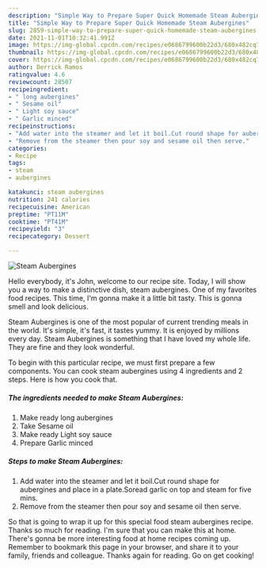 ```yaml
---
description: "Simple Way to Prepare Super Quick Homemade Steam Aubergines"
title: "Simple Way to Prepare Super Quick Homemade Steam Aubergines"
slug: 2859-simple-way-to-prepare-super-quick-homemade-steam-aubergines
date: 2021-11-01T10:32:41.991Z
image: https://img-global.cpcdn.com/recipes/e0686799600b22d3/680x482cq70/steam-aubergines-recipe-main-photo.jpg
thumbnail: https://img-global.cpcdn.com/recipes/e0686799600b22d3/680x482cq70/steam-aubergines-recipe-main-photo.jpg
cover: https://img-global.cpcdn.com/recipes/e0686799600b22d3/680x482cq70/steam-aubergines-recipe-main-photo.jpg
author: Derrick Ramos
ratingvalue: 4.6
reviewcount: 28507
recipeingredient:
- " long aubergines"
- " Sesame oil"
- " Light soy sauce"
- " Garlic minced"
recipeinstructions:
- "Add water into the steamer and let it boil.Cut round shape for aubergines and place in a plate.Soread garlic on top and steam for five mins."
- "Remove from the steamer then pour soy and sesame oil then serve."
categories:
- Recipe
tags:
- steam
- aubergines

katakunci: steam aubergines 
nutrition: 241 calories
recipecuisine: American
preptime: "PT11M"
cooktime: "PT41M"
recipeyield: "3"
recipecategory: Dessert

---
```



![Steam Aubergines](https://img-global.cpcdn.com/recipes/e0686799600b22d3/680x482cq70/steam-aubergines-recipe-main-photo.jpg)

Hello everybody, it's John, welcome to our recipe site. Today, I will show you a way to make a distinctive dish, steam aubergines. One of my favorites food recipes. This time, I'm gonna make it a little bit tasty. This is gonna smell and look delicious.

Steam Aubergines is one of the most popular of current trending meals in the world. It's simple, it's fast, it tastes yummy. It is enjoyed by millions every day. Steam Aubergines is something that I have loved my whole life. They are fine and they look wonderful.




To begin with this particular recipe, we must first prepare a few components. You can cook steam aubergines using 4 ingredients and 2 steps. Here is how you cook that.

<!--inarticleads1-->

##### The ingredients needed to make Steam Aubergines:

1. Make ready  long aubergines
1. Take  Sesame oil
1. Make ready  Light soy sauce
1. Prepare  Garlic minced




<!--inarticleads2-->

##### Steps to make Steam Aubergines:

1. Add water into the steamer and let it boil.Cut round shape for aubergines and place in a plate.Soread garlic on top and steam for five mins.
1. Remove from the steamer then pour soy and sesame oil then serve.




So that is going to wrap it up for this special food steam aubergines recipe. Thanks so much for reading. I'm sure that you can make this at home. There's gonna be more interesting food at home recipes coming up. Remember to bookmark this page in your browser, and share it to your family, friends and colleague. Thanks again for reading. Go on get cooking!
